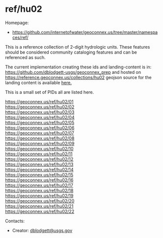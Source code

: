 ref/hu02
===

Homepage:
* https://github.com/internetofwater/geoconnex.us/tree/master/namespaces/ref/

This is a reference collection of 2-digit hydrologic units. These features should be considered community cataloging features and can be referenced as such.

The current implementation creating these ids and landing-content is in: https://github.com/dblodgett-usgs/geoconnex_prep and hosted on https://reference.geoconnex.us/collections/hu02 geojson source for the landing content is available  [here.](https://www.hydroshare.org/resource/4a22e88e689949afa1cf71ae009eaf1b/data/contents/hu02.geojson)

This is a small set of PIDs all are listed here.

https://geoconnex.us/ref/hu02/01  
https://geoconnex.us/ref/hu02/02  
https://geoconnex.us/ref/hu02/03  
https://geoconnex.us/ref/hu02/04  
https://geoconnex.us/ref/hu02/05  
https://geoconnex.us/ref/hu02/06  
https://geoconnex.us/ref/hu02/07  
https://geoconnex.us/ref/hu02/08  
https://geoconnex.us/ref/hu02/09  
https://geoconnex.us/ref/hu02/10  
https://geoconnex.us/ref/hu02/11  
https://geoconnex.us/ref/hu02/12  
https://geoconnex.us/ref/hu02/13  
https://geoconnex.us/ref/hu02/14  
https://geoconnex.us/ref/hu02/15  
https://geoconnex.us/ref/hu02/16  
https://geoconnex.us/ref/hu02/17  
https://geoconnex.us/ref/hu02/18  
https://geoconnex.us/ref/hu02/19  
https://geoconnex.us/ref/hu02/20  
https://geoconnex.us/ref/hu02/21  
https://geoconnex.us/ref/hu02/22  

Contacts: 
* Creator: <dblodgett@usgs.gov>
